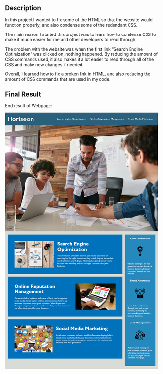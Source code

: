 # <Week-1-Challenge>

## Description

In this project I wanted to fix some of the HTML so that the website would function properly, and also condense some of the redundant CSS.

The main reason I started this project was to learn how to condense CSS to make it much easier for me and other developers to read through.

The problem with the website was when the first link "Search Engine Optimization" was clicked on, nothing happened. By reducing the amount of CSS commands used, it also makes it a lot easier to read through all of the CSS and make new changes if needed.

Overall, I learned how to fix a broken link in HTML, and also reducing the amount of CSS commands that are used in my code.

## Final Result

End result of Webpage:

![alt Horiseon Website Photo](../assets/01-html-css-git-homework-demo.png)
